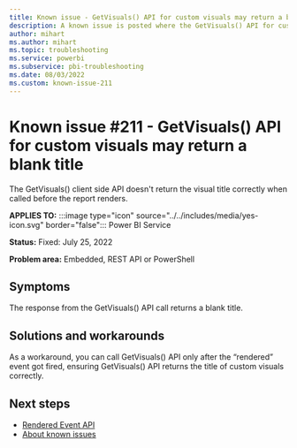 ```yaml
---
title: Known issue - GetVisuals() API for custom visuals may return a blank title
description: A known issue is posted where the GetVisuals() API for custom visuals may return a blank title
author: mihart
ms.author: mihart
ms.topic: troubleshooting  
ms.service: powerbi
ms.subservice: pbi-troubleshooting
ms.date: 08/03/2022
ms.custom: known-issue-211
---
```

# Known issue #211 - GetVisuals() API for custom visuals may return a blank title

The GetVisuals() client side API doesn't return the visual title correctly when called before the report renders.


**APPLIES TO:** :::image type="icon" source="../../includes/media/yes-icon.svg" border="false"::: Power BI Service

**Status:** Fixed: July 25, 2022

**Problem area:** Embedded, REST API or PowerShell


## Symptoms

The response from the GetVisuals() API call returns a blank title.

## Solutions and workarounds

As a workaround, you can call GetVisuals() API only after the “rendered” event got fired, ensuring GetVisuals() API returns the title of custom visuals correctly.

## Next steps

- [Rendered Event API](/javascript/api/overview/powerbi/handle-events#rendered)
- [About known issues](power-bi-known-issues.md)
